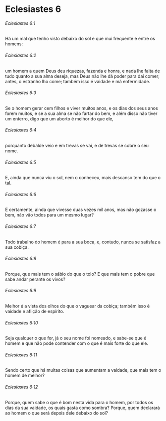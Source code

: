 # Eclesiastes 6

###### Eclesiastes 6:1

Há um mal que tenho visto debaixo do sol e que mui frequente é entre os homens:

###### Eclesiastes 6:2

um homem a quem Deus deu riquezas, fazenda e honra, e nada lhe falta de tudo quanto a sua alma deseja, mas Deus não lhe dá poder para daí comer; antes, o estranho lho come; também isso é vaidade e má enfermidade.

###### Eclesiastes 6:3

Se o homem gerar cem filhos e viver muitos anos, e os dias dos seus anos forem muitos, e se a sua alma se não fartar do bem, e além disso não tiver um enterro, digo que um aborto é melhor do que ele,

###### Eclesiastes 6:4

porquanto debalde veio e em trevas se vai, e de trevas se cobre o seu nome.

###### Eclesiastes 6:5

E, ainda que nunca viu o sol, nem o conheceu, mais descanso tem do que o tal.

###### Eclesiastes 6:6

E certamente, ainda que vivesse duas vezes mil anos, mas não gozasse o bem, não vão todos para um mesmo lugar?

###### Eclesiastes 6:7

Todo trabalho do homem é para a sua boca, e, contudo, nunca se satisfaz a sua cobiça.

###### Eclesiastes 6:8

Porque, que mais tem o sábio do que o tolo? E que mais tem o pobre que sabe andar perante os vivos?

###### Eclesiastes 6:9

Melhor é a vista dos olhos do que o vaguear da cobiça; também isso é vaidade e aflição de espírito.

###### Eclesiastes 6:10

Seja qualquer o que for, já o seu nome foi nomeado, e sabe-se que é homem e que não pode contender com o que é mais forte do que ele.

###### Eclesiastes 6:11

Sendo certo que há muitas coisas que aumentam a vaidade, que mais tem o homem de melhor?

###### Eclesiastes 6:12

Porque, quem sabe o que é bom nesta vida para o homem, por todos os dias da sua vaidade, os quais gasta como sombra? Porque, quem declarará ao homem o que será depois dele debaixo do sol?

